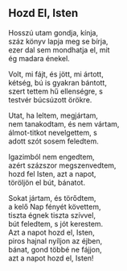 ## Hozd El, Isten

Hosszú utam gondja, kínja,  
száz könyv lapja meg se bírja,  
ezer dal sem mondhatja el, mit  
ég madara énekel.

Volt, mi fájt, és jött, mi ártott,  
kétség, bú is gyakran bántott,  
szert tettem hű ellenségre, s  
testvér búcsúzott örökre.

Utat, ha leltem, megjártam,  
nem tanakodtam, és nem vártam,  
álmot-titkot nevelgettem, s  
adott szót sosem feledtem.

Igazimból nem engedtem,  
azért százszor megszenvedtem,  
hozd fel Isten, azt a napot,  
töröljön el bút, bánatot.

Sokat jártam, és törődtem,  
a kelő Nap fényét követtem,  
tiszta égnek tiszta szívvel,  
bút feledtem, s jót kerestem.  
Azt a napot hozd el, Isten,  
piros hajnal nyíljon az éjben,  
bánat, gond többé ne fájjon,  
azt a napot hozd el, Isten!
